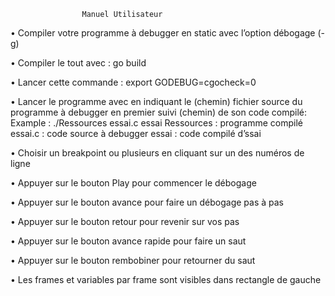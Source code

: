
					Manuel Utilisateur
•	Compiler votre programme à debugger en static avec l’option débogage (-g)

•	Compiler le tout avec : go build

•	Lancer cette commande : export GODEBUG=cgocheck=0

•	Lancer le programme avec en indiquant le (chemin) fichier source du programme à debugger en premier suivi  (chemin) de son code compilé: 
							Example :  ./Ressources  essai.c  essai
															Ressources : programme compilé
															essai.c : code source à debugger
															essai : code compilé d’ssai
 

•	Choisir un breakpoint ou plusieurs en cliquant sur un des numéros de ligne 

•	Appuyer sur le bouton Play pour commencer le débogage

•	Appuyer sur le bouton avance pour faire un débogage pas à pas 

•	 Appuyer sur le bouton retour pour revenir sur vos pas

•	Appuyer sur le bouton avance rapide pour faire un saut 

•	Appuyer sur le bouton rembobiner pour retourner du saut

•	Les frames et variables par frame sont visibles dans rectangle de gauche

